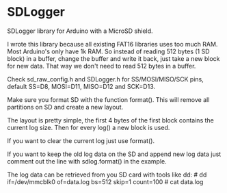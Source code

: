 SDLogger
========

SDLogger library for Arduino with a MicroSD shield.

I wrote this library because all existing FAT16 libraries uses too
much RAM. Most Arduino's only have 1k RAM.
So instead of reading 512 bytes (1 SD block) in a buffer, change
the buffer and write it back, just take a new block for new data.
That way we don't need to read 512 bytes in a buffer.

Check sd_raw_config.h and SDLogger.h for SS/MOSI/MISO/SCK pins,
default SS=D8, MOSI=D11, MISO=D12 and SCK=D13.

Make sure you format SD with the function format(). This will
remove all partitions on SD and create a new layout.

The layout is pretty simple, the first 4 bytes of the first block
contains the current log size.
Then for every log() a new block is used.

If you want to clear the current log just use format().

If you want to keep the old log data on the SD and append new 
log data just comment out the line with sdlog.format() in the example.

The log data can be retrieved from you SD card with tools like dd:
    # dd if=/dev/mmcblk0 of=data.log bs=512 skip=1 count=100
    # cat data.log

